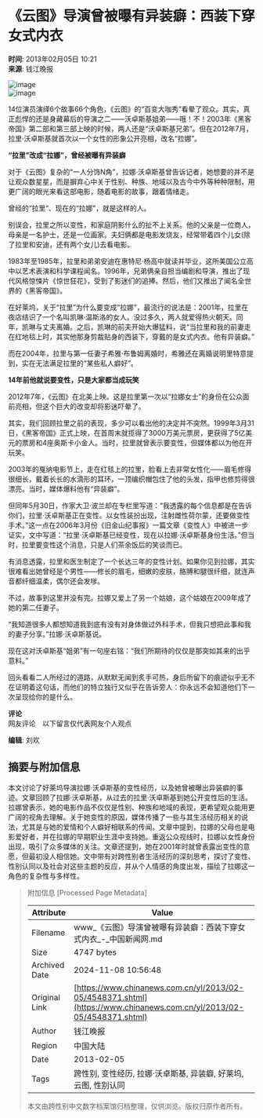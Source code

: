 # 《云图》导演曾被曝有异装癖：西装下穿女式内衣

**时间**: 2013年02月05日 10:21  
**来源**: 钱江晚报  

![image](http://www.chinanews.com/fileftp/2020/03/2020-03-11/U194P4T47D46410F978DT20200311093349.jpg)  
![image](http://www.chinanews.com/fileftp/2020/03/2020-03-11/U194P4T47D46410F977DT20200311083723.jpg)

14位演员演绎6个故事66个角色，《云图》的“百变大咖秀”看晕了观众。其实，真正彪悍的还是身藏幕后的导演之二——沃卓斯基姐弟——哦！不！2003年《黑客帝国》第二部和第三部上映的时候，两人还是“沃卓斯基兄弟”。但在2012年7月，拉里·沃卓斯基就首次以一个女性的形象公开亮相，改名“拉娜”。

**“拉里”改成“拉娜”，曾经被曝有异装癖**

对于《云图》复杂的“一人分饰N角”，拉娜·沃卓斯基曾告诉记者，她想要的并不是让观众数星星，而是摒弃心中关于性别、种族、地域以及古今中外等种种限制，用更广阔的眼光来看这部电影，随着电影的故事，跟着情绪走。

曾经的“拉里”、现在的“拉娜”，就是这样的人。

别误会，拉里之所以变性，和家庭阴影什么的扯不上关系。他的父亲是一位商人，母亲是一名护士，还是一位画家。夫妇俩都是电影发烧友，经常带着四个儿女(除了拉里和安迪，还有两个女儿)去看电影。

1983年至1985年，拉里和弟弟安迪在惠特尼·杨高中就读并毕业，这所美国公立高中以艺术表演和科学课程闻名。1996年，兄弟俩亲自担当编剧和导演，推出了现代风格惊悚片《惊世狂花》，受到了影迷们的追捧。然后，他们又推出了闻名全世界的《黑客帝国》。

在好莱坞，关于“拉里”为什么要变成“拉娜”，最流行的说法是：2001年，拉里在夜店结识了一个名叫凯琳·温斯洛的女人。没过多久，两人就爱得热火朝天。同年，凯琳与丈夫离婚。之后，凯琳的前夫开始大爆猛料，说“当拉里和我的前妻走在红地毯上时，其实他那身剪裁贴身的西装下，穿戴的是女式内衣。他有异装癖。”

而在2004年，拉里与第一任妻子希雅·布鲁姆离婚时，希雅还在离婚说明里特意提到，实在无法满足拉里的“某些私人癖好”。

**14年前他就说要变性，只是大家都当成玩笑**

2012年7年，《云图》在北美上映。这是拉里第一次以“拉娜女士”的身份在公众面前亮相，但这个巨大的改变却将影迷吓晕了。

其实，我们回顾拉里之前的表现，多少可以看出他的决定并不突然。1999年3月31日，《黑客帝国》正式上映，在首周末就揽得了3000万美元票房，更获得了5亿美元的票房和4座奥斯卡小金人。当时，拉里就曾表示要变性，但媒体都以为他在开玩笑。

2003年的戛纳电影节上，走在红毯上的拉里，脸看上去非常女性化——眉毛修得很细长，戴着长长的水滴形的耳环，一顶编织帽包住了他的头发，指甲也修剪得很漂亮。当时，媒体爆料他有“异装癖”。

但同年5月30日，作家大卫·波兰却在专栏里写道：“我透露的每个信息都是在告诉你们，拉里·沃卓斯基正在变性。以女性装扮出现，注射雌性荷尔蒙，还要做变性手术。”这一点在2006年3月份《旧金山纪事报》一篇文章《变性人》中被进一步证实，文中写道：“拉里·沃卓斯基已经变性，现在以拉娜·沃卓斯基身份生活。”但当时，拉里要变性这个消息，只是人们茶余饭后的笑谈而已。

有消息透露，拉里和医生制定了一个长达三年的变性计划。如果你见到拉娜，其实很难看出她曾经是个男性——修长的眉毛，细嫩的皮肤，胳膊和腿很纤细，就连声音都纤细温柔，偶尔还会发嗲。

不过，故事到这里并没有完。拉娜又爱上了另一个姑娘，这个姑娘在2009年成了她的第二任妻子。

“我知道很多人都想知道我到底有没有对身体做过外科手术，但我只想把此事和我的妻子分享。”拉娜·沃卓斯基说。

现在这对沃卓斯基“姐弟”有一句座右铭：“我们所期待的仅仅是那突如其来的出乎意料。”

回头看看二人所经过的道路，从默默无闻到炙手可热，身后所留下的痕迹似乎无不在证明着这句话，而他们的特立独行又似乎在告诉旁人：你永远不会知道他们下一次呈现给你的是什么。

**评论**  
网友评论　以下留言仅代表网友个人观点  

**编辑**: 刘欢  

## 摘要与附加信息

<!-- tcd_abstract -->
本文讨论了好莱坞导演拉娜·沃卓斯基的变性经历，以及她曾被曝出异装癖的事迹。文章回顾了拉娜·沃卓斯基，从过去的拉里·沃卓斯基到她公开变性后的生活。拉娜曾表示，她的电影作品不仅仅是性别、种族和地域的表现，更希望观众能用更广阔的视角去理解。关于她变性的原因，媒体传播了一些与其生活经历相关的说法，尤其是与她的爱情和个人癖好相联系的传闻。文章中提到，拉娜的父母也是电影爱好者，并在拉娜的早期职业生涯中支持她。重返公众视线时，拉娜以女性身份出现，吸引了众多媒体的关注。文章还提到，她在2001年时就曾表露出变性的意愿，但最初没人相信她。文中带有对跨性别者生活经历的深刻思考，探讨了变性、性别认同以及社会对这些主题的反应，并从个人情感的角度出发，描绘了拉娜这一角色的复杂性与多样性。
<!-- tcd_abstract_end -->

> 附加信息 [Processed Page Metadata]
>
> | Attribute       | Value                                  |
> |-----------------|----------------------------------------|
> | Filename        | www_《云图》导演曾被曝有异装癖：西装下穿女式内衣_-_中国新闻网.md                             |
> | Size            | 4747 bytes                           |
> | Archived Date   | 2024-11-08 10:56:48                             |
> | Original Link   | [https://www.chinanews.com.cn/yl/2013/02-05/4548371.shtml](https://www.chinanews.com.cn/yl/2013/02-05/4548371.shtml)                       |
> | Author          | 钱江晚报                               |
> | Region          | 中国大陆                               |
> | Date            | 2013-02-05                                 |
> | Tags            | 跨性别, 变性经历, 拉娜·沃卓斯基, 异装癖, 好莱坞, 云图, 性别认同                                 |
>
> 本文由跨性别中文数字档案馆归档整理，仅供浏览。版权归原作者所有。
>